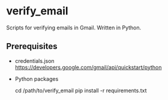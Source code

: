# verify_email

Scripts for verifying emails in Gmail. Written in Python.

## Prerequisites

- credentials.json
  https://developers.google.com/gmail/api/quickstart/python
  
- Python packages

    cd /path/to/verify_email
    pip install -r requirements.txt 
